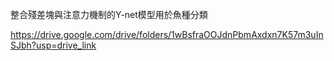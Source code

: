 整合殘差塊與注意力機制的Y-net模型用於魚種分類


https://drive.google.com/drive/folders/1wBsfraOOJdnPbmAxdxn7K57m3uInSJbh?usp=drive_link
